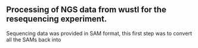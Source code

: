 ## Processing of NGS data from wustl for the resequencing experiment.

Sequencing data was provided in SAM format, this first step was to convert all
the SAMs back into  






